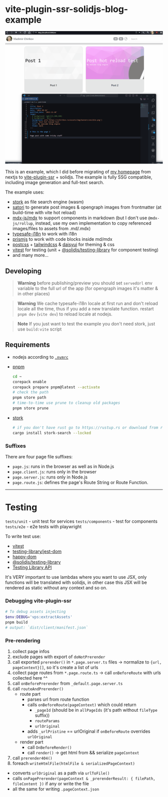 # vite-plugin-ssr-solidjs-blog-example

![Demo](demo.gif)

This is an example, which I did before migrating of [my homepage](https://vchirikov.github.io) from nextjs to
[vite-plugin-ssr](https://vite-plugin-ssr.com) + solidjs. The example is fully SSG compatible, including image generation and full-text search.

The example uses:

* [stork](https://github.com/jameslittle230/stork) as file search engine (wasm)
* [satori](https://github.com/vercel/satori/) to generate post images & opengraph images from frontmatter (at build-time with vite hot reload)
* [mdx-js/mdx](https://github.com/mdx-js/mdx/) to support components in markdown (but I don't use `@mdx-js/rollup`, instead, use my own implementation to copy referenced images/files to assets from .md/.mdx)
* [typesafe-i18n](https://github.com/ivanhofer/typesafe-i18n) to work with i18n
* [prismjs](https://prismjs.com) to work with code blocks inside md/mdx
* [postcss](https://postcss.org/) + [tailwindcss](https://tailwindcss.com) & [daisyui](https://daisyui.com) for theming & css
* [vitest](https://vitest.dev/) for testing (unit + [@solidjs/testing-library](https://github.com/solidjs/solid-testing-library) for component testing)
* and many more...

## Developing

> **Warning**
> before publishing/preview you should set `servedUrl` env variable to the full url of the app (for opengraph images it's matter & in other places)

> **Warning**
> We cache typesafe-i18n locale at first run and don't reload locale all the time, thus if you add a new
> translate function. restart `pnpm dev` (`vite dev`) to reload locale at nodejs.

> **Note**
> If you just want to test the example you don't need stork, just use `build:vite` script


## Requirements

* nodejs according to [`.nvmrc`](./.nvmrc)

* [pnpm](https://pnpm.io/installation#using-corepack)
  ```sh
  cd ~
  corepack enable
  corepack prepare pnpm@latest --activate
  # check the path
  pnpm store path
  # time-to-time use prune to cleanup old packages
  pnpm store prune
  ```
* [stork](https://github.com/jameslittle230/stork)
  ```sh
  # if you don't have rust go to https://rustup.rs or download from release page
  cargo install stork-search --locked
  ```


### Suffixes

There are four page file suffixes:
* `page.js`: runs in the browser as well as in Node.js
* `page.client.js`: runs only in the browser
* `page.server.js`: runs only in Node.js
* `page.route.js`: defines the page's Route String or Route Function.

---


# Testing

`tests/unit` - unit test for services
`tests/components` - test for components
`tests/e2e` - e2e tests with playwright

To write test use:
* [vitest](https://vitest.dev/api/expect.html)
* [testing-library/jest-dom](https://github.com/testing-library/jest-dom#table-of-contents)  
* [happy-dom](https://github.com/capricorn86/happy-dom)  
* [@solidjs/testing-library](https://github.com/solidjs/solid-testing-library)
* [Testing Library API](https://testing-library.com/docs/queries/about)  

It's VERY important to use lambdas where you want to use JSX, only functions will be translated with solidjs,
in other case this JSX will be rendered as static without any context and so on.


### Debugging vite-plugin-ssr

```ps1
# To debug assets injecting
$env:DEBUG='vps:extractAssets'
pnpm build
# output: `dist/client/manifest.json`
```

### Pre-rendering

1. collect page infos
2. exclude pages with export of `doNotPrerender`
3. call exported `prerender()` in `*.page.server.ts` files -> normalize to `{url, pageContext}[]`, so it's create a list of urls
4. collect page routes from `*.page.route.ts` -> call `onBeforeRoute` with urls collected here ^^
5. call `onBeforePrerender` from `_default.page.server.ts`
6. call `routeAndPrerender()`
    - route part
      * parses url from route function
      * calls `onBeforeRoute(pageContext)` which could return 
        - `_pageId` (should be in `allPageIds` (it's path without `fileType` suffix))
        - `routeParams`
        - `urlOriginal`
      * adds  `_urlPristine` == urlOriginal if `onBeforeRoute` overrides `urlOriginal`
    - render part
      * call `OnBeforeRender()`
      * call `render()` -> get html from && serialize `pageContext`
7. call `prerender404()`
8. foreach `writeHtmlFile(htmlFile & serializedPageContext)`
  * converts `urlOriginal` as a path via `urlToFile()`
  * calls `onPagePrerender(pageContext & _prerenderResult: { filePath, fileContent })` if any or write the file
  * all the same for writing `.pageContext.json`
